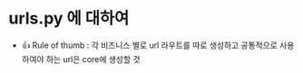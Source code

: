 # urls.py 에 대하여
* :thumbsup: Rule of thumb : 각 비즈니스 별로 url 라우트를 따로 생성하고 공통적으로 사용하여야 하는 url은 core에 생성할 것